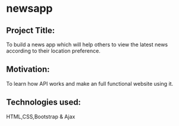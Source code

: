 # newsapp
## Project Title: 
To build a news app which will help others to view the latest news according to their location preference.
## Motivation:
To learn how API works and  make an full functional website using it.
## Technologies used:
HTML,CSS,Bootstrap & Ajax
